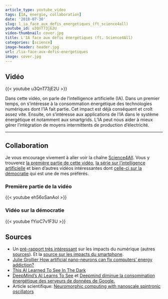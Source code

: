 ```yaml
---
article_type: youtube_video
tags: [IA, énergie, collaboration]
date: '2018-07-30'
slug: l_ia_face_aux_defis_energetiques_(ft_science4all)
youtube_id: u3QnT73jE2U
video-thumbnail: cover.jpg
title: L'IA face aux défis énergétiques (ft. Science4All)
categories: [science]
image-header: header.jpg
url: /lia-face-aux-defis-energetiques
image: cover.jpg
---
```


## Vidéo

{{< youtube u3QnT73jE2U >}}

Dans cette vidéo, on parle de l’intelligence artificielle (IA). Dans un
premier temps, on s’intéresse à la consommation énergétique des
technologies numériques dont l’IA fait partie. Cet impact est déjà
conséquent et croît assez vite. Ensuite, on s’intéresse aux applications
de l’IA dans le système énergétique et notamment aux smartgrids. L’IA
peut nous aider à mieux gérer l’intégration de moyens intermittents de
production d’électricité.


<hr>

## Collaboration

Je vous encourage vivement à aller voir la chaîne [Science4All](https://www.youtube.com/channel/UC0NCbj8CxzeCGIF6sODJ-7A). Vous y trouverez [la première partie de cette vidéo](https://www.youtube.com/watch?v=eh56oSanAoI), [la série sur l’intelligence artificielle](https://www.youtube.com/watch?v=DrjkjPVf7Bw&list=PLtzmb84AoqRTl0m1b82gVLcGU38miqdrC) et bien d’autres vidéos intéressantes dont [celle-ci sur la démocratie](https://www.youtube.com/watch?v=fYioC7v1F3U) qui est une de mes préférés.

### Première partie de la vidéo

{{< youtube eh56oSanAoI >}}

### Vidéo sur la démocratie

{{< youtube fYioC7v1F3U >}}

## Sources

- Un [pré-rapport très intéressant](https://theshiftproject.org/wp-content/uploads/2018/05/2018-05-17_Rapport-interm%C3%A9diaire_Lean-ICT-Pour-une-sobri%C3%A9t%C3%A9-num%C3%A9rique.pdf) sur les impacts du numérique (autres [sources](http://www.fp7-trend.eu/system/files/content-public/502-final-trend-workshop-brussels-24-october-2013-presentations/energyconsumptionincentives-energy-efficient-networks.pdf%20)). Et la [source sur les impacts du smartphone](http://www.diva-portal.org/smash/get/diva2:677729/FULLTEXT01.pdf).
- [Julie Grollier How artificial nano-neurons can fix computers’ energy addiction?](https://www.youtube.com/watch?v=gCH3zCIQnvY)
- [This AI Learned To See In The Dark](https://www.youtube.com/watch?v=bcZFQ3f26pA)
- [DeepMind’s AI Learns To See](https://www.youtube.com/watch?v=gnctSz2ofU4) et [Deepmind diminue la consommation énergétique des serveurs de données de Google.](https://www.youtube.com/redirect?event=video_description&v=u3QnT73jE2U&q=https%3A%2F%2Fdeepmind.com%2Fblog%2Fdeepmind-ai-reduces-google-data-centre-cooling-bill-40%2F&redir_token=K4PBTlPaoz4IpURRuaGNS7gcIql8MTUzNjc1OTQyOEAxNTM2NjczMDI4)
- Article scientifique: [Neuromorphic computing with nanoscale spintronic oscillators](https://arxiv.org/abs/1701.07715)
